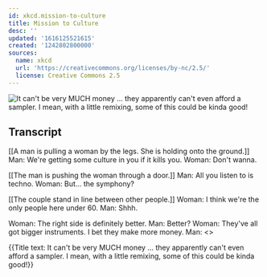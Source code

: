 ```yaml
---
id: xkcd.mission-to-culture
title: Mission to Culture
desc: ''
updated: '1616125521615'
created: '1242802800000'
sources:
  name: xkcd
  url: 'https://creativecommons.org/licenses/by-nc/2.5/'
  license: Creative Commons 2.5
---
```

![It can't be very MUCH money ... they apparently can't even afford a sampler.  I mean, with a little remixing, some of this could be kinda good!](https://imgs.xkcd.com/comics/mission_to_culture.png)

## Transcript
[[A man is pulling a woman by the legs.  She is holding onto the ground.]]
Man: We're getting some culture in you if it 
kills
 you.
Woman: Don't wanna.

[[The man is pushing the woman through a door.]]
Man: All you listen to is techno.
Woman: But... the 
symphony?


[[The couple stand in line between other people.]]
Woman: I think we're the only people here under 60.
Man: Shhh.

Woman: The right side is definitely better.
Man: Better? 
Woman: They've all got bigger instruments. I bet they make more money.
Man: <<Sigh>>

{{Title text: It can't be very MUCH money ... they apparently can't even afford a sampler.  I mean, with a little remixing, some of this could be kinda good!}}
